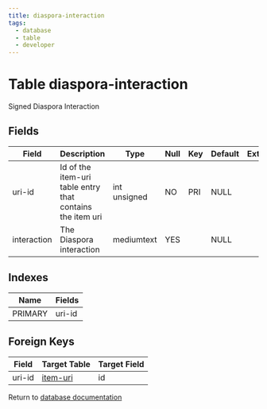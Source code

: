 ```yaml
---
title: diaspora-interaction
tags:
  - database
  - table
  - developer
---
```

# Table diaspora-interaction

Signed Diaspora Interaction

## Fields

| Field       | Description                                               | Type         | Null | Key | Default | Extra |
| ----------- | --------------------------------------------------------- | ------------ | ---- | --- | ------- | ----- |
| uri-id      | Id of the item-uri table entry that contains the item uri | int unsigned | NO   | PRI | NULL    |       |
| interaction | The Diaspora interaction                                  | mediumtext   | YES  |     | NULL    |       |

## Indexes

| Name    | Fields   |
| ------- | -------- |
| PRIMARY | uri-id   |

## Foreign Keys

| Field  | Target Table                 | Target Field |
| ------ | ---------------------------- | ------------ |
| uri-id | [item-uri](./db_item-uri.md) | id           |

Return to [database documentation](./index.md)
